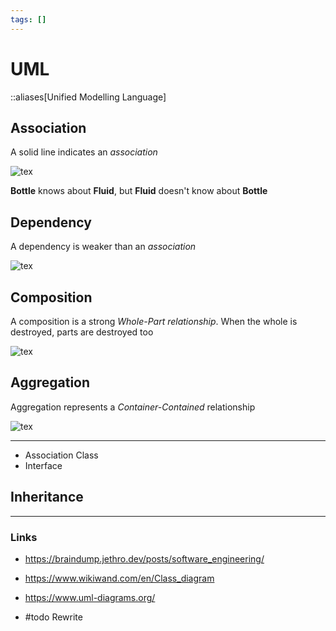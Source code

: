 ```yaml
---
tags: []
---
```


# UML

::aliases[Unified Modelling Language]

## Association

A solid line indicates an _association_

![tex](tex-images/uml-association.svg)

**Bottle** knows about **Fluid**, but **Fluid** doesn't know about **Bottle**

## Dependency

A dependency is weaker than an _association_

![tex](tex-images/uml-dependency.svg)

## Composition

A composition is a strong _Whole-Part relationship_. When the whole is destroyed, parts are destroyed too

![tex](tex-images/uml-composition.svg)

## Aggregation

Aggregation represents a _Container-Contained_ relationship

![tex](tex-images/uml-aggregation.svg)

---

- Association Class
- Interface

## Inheritance

---

### Links

- https://braindump.jethro.dev/posts/software_engineering/
- https://www.wikiwand.com/en/Class_diagram
- https://www.uml-diagrams.org/

- #todo Rewrite
